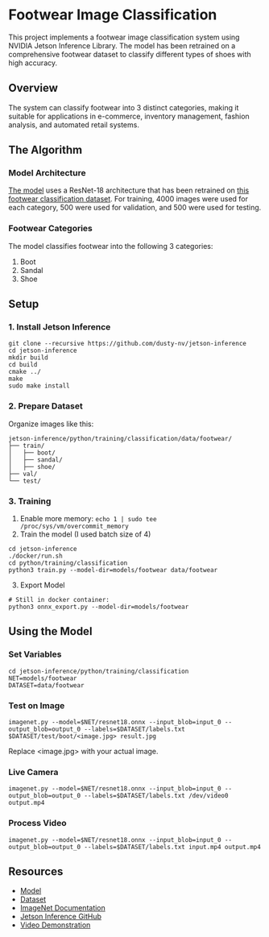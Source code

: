 # Footwear Image Classification

This project implements a footwear image classification system using NVIDIA Jetson Inference Library. The model has been retrained on a comprehensive footwear dataset to classify different types of shoes with high accuracy.

## Overview

The system can classify footwear into 3 distinct categories, making it suitable for applications in e-commerce, inventory management, fashion analysis, and automated retail systems.

## The Algorithm

### Model Architecture

[The model](https://drive.google.com/file/d/1rxGChiVVU55-F3HUiedWlTLn6W6AyduL/view?usp=sharing) uses a ResNet-18 architecture that has been retrained on [this footwear classification dataset](https://www.kaggle.com/datasets/hasibalmuzdadid/shoe-vs-sandal-vs-boot-dataset-15k-images). For training, 4000 images were used for each category, 500 were used for validation, and 500 were used for testing.

### Footwear Categories

The model classifies footwear into the following 3 categories:

1. Boot
2. Sandal
3. Shoe

## Setup

### 1. Install Jetson Inference

```
git clone --recursive https://github.com/dusty-nv/jetson-inference
cd jetson-inference
mkdir build
cd build
cmake ../
make
sudo make install
```

### 2. Prepare Dataset

Organize images like this:
```
jetson-inference/python/training/classification/data/footwear/
├── train/
│   ├── boot/
│   ├── sandal/
│   ├── shoe/
├── val/
└── test/

```

### 3. Training

1. Enable more memory: `echo 1 | sudo tee /proc/sys/vm/overcommit_memory`
2. Train the model (I used batch size of 4)
  ```
  cd jetson-inference
  ./docker/run.sh
  cd python/training/classification
  python3 train.py --model-dir=models/footwear data/footwear
  ```
3. Export Model
  ```
  # Still in docker container:
  python3 onnx_export.py --model-dir=models/footwear
  ```

## Using the Model

### Set Variables
```
cd jetson-inference/python/training/classification
NET=models/footwear
DATASET=data/footwear
```

### Test on Image
```
imagenet.py --model=$NET/resnet18.onnx --input_blob=input_0 --output_blob=output_0 --labels=$DATASET/labels.txt $DATASET/test/boot/<image.jpg> result.jpg
```
Replace <image.jpg> with your actual image.
### Live Camera
```
imagenet.py --model=$NET/resnet18.onnx --input_blob=input_0 --output_blob=output_0 --labels=$DATASET/labels.txt /dev/video0 output.mp4
```

### Process Video
```
imagenet.py --model=$NET/resnet18.onnx --input_blob=input_0 --output_blob=output_0 --labels=$DATASET/labels.txt input.mp4 output.mp4
```

## Resources
* [Model](https://drive.google.com/file/d/1rxGChiVVU55-F3HUiedWlTLn6W6AyduL/view?usp=sharing)
* [Dataset](https://www.kaggle.com/datasets/hasibalmuzdadid/shoe-vs-sandal-vs-boot-dataset-15k-images)
* [ImageNet Documentation](https://github.com/dusty-nv/jetson-inference/blob/master/docs/imagenet-console-2.md)
* [Jetson Inference GitHub](https://github.com/dusty-nv/jetson-inference)
* [Video Demonstration](https://youtu.be/iGFWuKGNE6Y)
